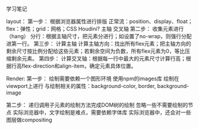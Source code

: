 <!--
 * @Author: Eric YangXinde
 * @Date: 2020-09-25 20:00:09
 * @LastModifiedBy: Eric YangXinde
 * @LastEditTime: 2020-12-09 16:47:18
 * @Description: 
-->
学习笔记

layout：
第一步：
根据浏览器属性进行排版
正常流：position、display、float；flex：弹性；grid：网格；CSS Houdini?
主轴 交叉轴
第二步：
收集元素进行（hang）
分行：根据主轴尺寸，把元素分进行；如设置了no-wrap，则强行分配进第一行。
第三步：
计算主轴
计算主轴方向：找出所有flex元素；把主轴方向的剩余尺寸按比例分配给这些元素；若剩余空间为负数，所有flex元素为0，等比压缩剩余元素。
第四步：
计算交叉轴：根据每一行中最大的元素尺寸计算行高；根据行高flex-direction和align-item，确定元素具体位置。

Render:
第一步：
绘制需要依赖一个图形环境
使用npm的images库
绘制在viewport上进行
与绘制相关的属性：background-color, border, background-image


第二步：
递归调用子元素的绘制方法完成DOM树的绘制
忽略一些不需要绘制的节点
实际浏览器中，文字绘制是难点，需要依赖字体库
实际浏览器中，还会对一些图层做compositing